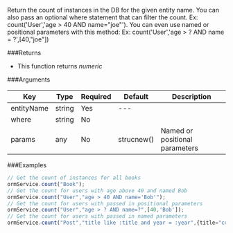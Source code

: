 Return the count of instances in the DB for the given entity name. You can also pass an optional where statement that can filter the count. Ex: count('User','age > 40 AND name="joe"'). You can even use named or positional parameters with this method: Ex: count('User','age > ? AND name = ?',[40,"joe"])

###Returns

* This function returns *numeric*

###Arguments

| Key | Type | Required | Default | Description |
| --- | --- | --- | --- | --- |
| entityName | string | Yes | --- |  |
| where | string | No |  |  |
| params | any | No | strucnew() | Named or positional parameters |


###Examples

```javascript
// Get the count of instances for all books
ormService.count("Book");
// Get the count for users with age above 40 and named Bob
ormService.count("User","age > 40 AND name='Bob'");
// Get the count for users with passed in positional parameters
ormService.count("User","age > ? AND name=?",[40,'Bob']);
// Get the count for users with passed in named parameters
ormService.count("Post","title like :title and year = :year",{title="coldbox",year="2007"});
```


